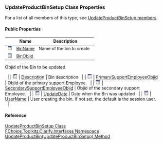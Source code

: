 ﻿### UpdateProductBinSetup Class Properties

For a list of all members of this type, see [UpdateProductBinSetup members](FChoice.Toolkits.Clarify~FChoice.Toolkits.Clarify.Interfaces.UpdateProductBinSetup_members.md).

#### Public Properties

|   | Name | Description |
| --- | --- | --- |
| ![Public Property](dotnetimages/publicProperty.png) | [BinName](FChoice.Toolkits.Clarify~FChoice.Toolkits.Clarify.Interfaces.UpdateProductBinSetup~BinName.md) | Name of the bin to create   |
| ![Public Property](dotnetimages/publicProperty.png) | [BinObjid](FChoice.Toolkits.Clarify~FChoice.Toolkits.Clarify.Interfaces.UpdateProductBinSetup~BinObjid.md) | 
Objid of the Bin to be updated

  |
| ![Public Property](dotnetimages/publicProperty.png) | [Description](FChoice.Toolkits.Clarify~FChoice.Toolkits.Clarify.Interfaces.UpdateProductBinSetup~Description.md) | Bin description   |
| ![Public Property](dotnetimages/publicProperty.png) | [PrimarySupportEmployeeObjid](FChoice.Toolkits.Clarify~FChoice.Toolkits.Clarify.Interfaces.UpdateProductBinSetup~PrimarySupportEmployeeObjid.md) | Objid of the primary support Employee.   |
| ![Public Property](dotnetimages/publicProperty.png) | [SecondarySupportEmployeeObjid](FChoice.Toolkits.Clarify~FChoice.Toolkits.Clarify.Interfaces.UpdateProductBinSetup~SecondarySupportEmployeeObjid.md) | Objid of the secondary support Employee.   |
| ![Public Property](dotnetimages/publicProperty.png) | [UpdateDate](FChoice.Toolkits.Clarify~FChoice.Toolkits.Clarify.Interfaces.UpdateProductBinSetup~UpdateDate.md) | Date when the Bin was updated   |
| ![Public Property](dotnetimages/publicProperty.png) | [UserName](FChoice.Toolkits.Clarify~FChoice.Toolkits.Clarify.Interfaces.UpdateProductBinSetup~UserName.md) | User creating the bin. If not set, the default is the session user.   |





#### Reference

[UpdateProductBinSetup Class](FChoice.Toolkits.Clarify~FChoice.Toolkits.Clarify.Interfaces.UpdateProductBinSetup.md)  
[FChoice.Toolkits.Clarify.Interfaces Namespace](FChoice.Toolkits.Clarify~FChoice.Toolkits.Clarify.Interfaces_namespace.md)  
[UpdateProductBin(UpdateProductBinSetup) Method](FChoice.Toolkits.Clarify~FChoice.Toolkits.Clarify.Interfaces.InterfacesToolkit~UpdateProductBin(UpdateProductBinSetup).md)